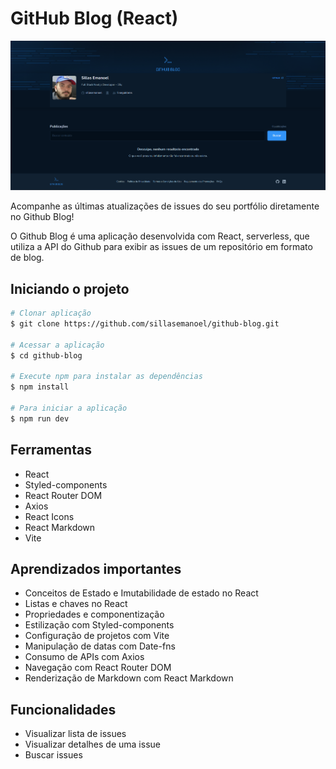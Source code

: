# GitHub Blog (React)

<img src="./github-blog.png">

Acompanhe as últimas atualizações de issues do seu portfólio diretamente no Github Blog!

O Github Blog é uma aplicação desenvolvida com React, serverless, que utiliza a API do Github para exibir as issues de um repositório em formato de blog.

## Iniciando o projeto

```bash
# Clonar aplicação
$ git clone https://github.com/sillasemanoel/github-blog.git

# Acessar a aplicação
$ cd github-blog

# Execute npm para instalar as dependências
$ npm install

# Para iniciar a aplicação
$ npm run dev

```

## Ferramentas

- React
- Styled-components
- React Router DOM
- Axios
- React Icons
- React Markdown
- Vite

## Aprendizados importantes

- Conceitos de Estado e Imutabilidade de estado no React
- Listas e chaves no React
- Propriedades e componentização
- Estilização com Styled-components
- Configuração de projetos com Vite
- Manipulação de datas com Date-fns
- Consumo de APIs com Axios
- Navegação com React Router DOM
- Renderização de Markdown com React Markdown

## Funcionalidades

- Visualizar lista de issues
- Visualizar detalhes de uma issue
- Buscar issues